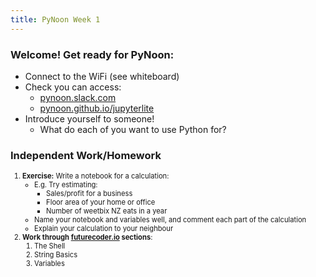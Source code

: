 ```yaml
---
title: PyNoon Week 1
---
```


### Welcome! Get ready for PyNoon:

* Connect to the WiFi (see whiteboard)
* Check you can access:
  * [pynoon.slack.com](https://pynoon.slack.com)
  * [pynoon.github.io/jupyterlite](https://pynoon.github.io/jupyterlite)
* Introduce yourself to someone!
  * What do each of you want to use Python for?

### Independent Work/Homework

<div style="font-size: 0.8em;">

1. **Exercise:** Write a notebook for a calculation:
   * E.g. Try estimating:
     * Sales/profit for a business
     * Floor area of your home or office
     * Number of weetbix NZ eats in a year
   * Name your notebook and variables well, and comment each part of
     the calculation
   * Explain your calculation to your neighbour
2. **Work through [futurecoder.io](https://futurecoder.io) sections**:
   1. The Shell
   2. String Basics
   3. Variables

</div>
